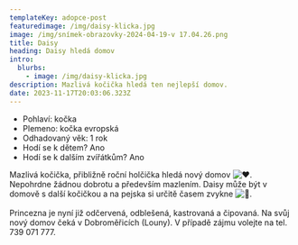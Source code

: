 ```yaml
---
templateKey: adopce-post
featuredimage: /img/daisy-klicka.jpg
image: /img/snímek-obrazovky-2024-04-19-v 17.04.26.png
title: Daisy
heading: Daisy hledá domov
intro:
  blurbs:
    - image: /img/daisy-klicka.jpg
description: Mazlivá kočička hledá ten nejlepší domov.
date: 2023-11-17T20:03:06.323Z
---
```

* Pohlaví: kočka
* Plemeno: kočka evropská
* Odhadovaný věk: 1 rok
* Hodí se k dětem? Ano
* Hodí se k dalším zvířátkům? Ano

Mazlivá kočička, přibližně roční holčička hledá nový domov ![❤️](https://static.xx.fbcdn.net/images/emoji.php/v9/t6c/1/16/2764.png). Nepohrdne žádnou dobrotu a především mazlením. Daisy může být v domově s další kočičkou a na pejska si určitě časem zvykne ![🙂](https://static.xx.fbcdn.net/images/emoji.php/v9/t4c/1/16/1f642.png). \
\
Princezna je nyní již odčervená, odblešená, kastrovaná a čipovaná. Na svůj nový domov čeká v Dobroměřicích (Louny). V případě zájmu volejte na tel. 739 071 777.